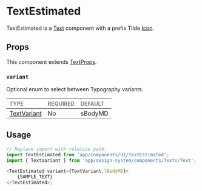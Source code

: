 # TextEstimated

TextEstimated is a [Text](../Text/Text.tsx) component with a prefix Tilde [Icon](../../Icon/Icon.tsx).

## Props

This component extends [TextProps](../Text/Text.types.ts#L33).

### `variant`

Optional enum to select between Typography variants.

| <span style="color:gray;font-size:14px">TYPE</span> | <span style="color:gray;font-size:14px">REQUIRED</span> | <span style="color:gray;font-size:14px">DEFAULT</span> |
| :-------------------------------------------------- | :------------------------------------------------------ | :----------------------------------------------------- |
| [TextVariant](./Text.types.ts#L6)                   | No                                                      | sBodyMD                                                |

## Usage

```javascript
// Replace import with relative path.
import TextEstimated from 'app/components/UI/TextEstimated';
import { TextVariant } from 'app/design-system/components/Texts/Text';

<TextEstimated variant={TextVariant.lBodyMD}>
    {SAMPLE_TEXT}
</TextEstimated>;
```
